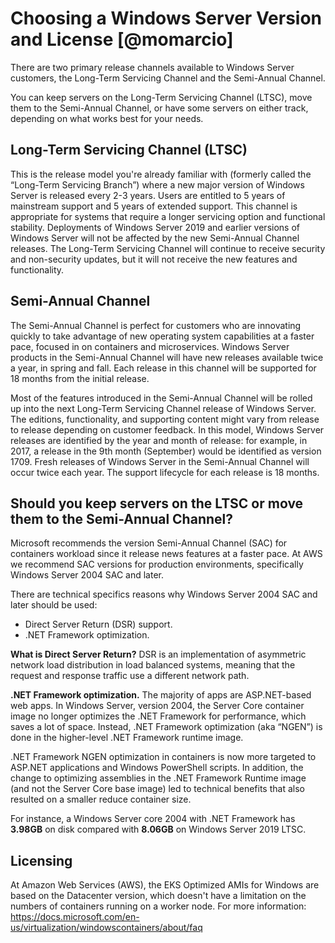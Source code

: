 # Choosing a Windows Server Version and License [@momarcio]

There are two primary release channels available to Windows Server customers, the Long-Term Servicing Channel and the Semi-Annual Channel.

You can keep servers on the Long-Term Servicing Channel (LTSC), move them to the Semi-Annual Channel, or have some servers on either track, depending on what works best for your needs.

## Long-Term Servicing Channel (LTSC)

This is the release model you're already familiar with (formerly called the “Long-Term Servicing Branch”) where a new major version of Windows Server is released every 2-3 years. Users are entitled to 5 years of mainstream support and 5 years of extended support. This channel is appropriate for systems that require a longer servicing option and functional stability. Deployments of Windows Server 2019 and earlier versions of Windows Server will not be affected by the new Semi-Annual Channel releases. The Long-Term Servicing Channel will continue to receive security and non-security updates, but it will not receive the new features and functionality.

## Semi-Annual Channel

The Semi-Annual Channel is perfect for customers who are innovating quickly to take advantage of new operating system capabilities at a faster pace, focused in on containers and microservices. Windows Server products in the Semi-Annual Channel will have new releases available twice a year, in spring and fall. Each release in this channel will be supported for 18 months from the initial release.

Most of the features introduced in the Semi-Annual Channel will be rolled up into the next Long-Term Servicing Channel release of Windows Server. The editions, functionality, and supporting content might vary from release to release depending on customer feedback. In this model, Windows Server releases are identified by the year and month of release: for example, in 2017, a release in the 9th month (September) would be identified as version 1709. Fresh releases of Windows Server in the Semi-Annual Channel will occur twice each year. The support lifecycle for each release is 18 months.

## Should you keep servers on the LTSC or move them to the Semi-Annual Channel?

Microsoft recommends the version Semi-Annual Channel (SAC) for containers workload since it release news features at a faster pace. At AWS we recommend SAC versions for production environments, specifically Windows Server 2004 SAC and later.

There are technical specifics reasons why Windows Server 2004 SAC and later should be used:

* Direct Server Return (DSR) support.
* .NET Framework optimization.

**What is Direct Server Return?**
DSR is an implementation of asymmetric network load distribution in load balanced systems, meaning that the request and response traffic use a different network path.


**.NET Framework optimization.**
The majority of apps are ASP.NET-based web apps. In Windows Server, version 2004, the Server Core container image no longer optimizes the .NET Framework for performance, which saves a lot of space. Instead, .NET Framework optimization (aka “NGEN”) is done in the higher-level .NET Framework runtime image. 

.NET Framework NGEN optimization in containers is now more targeted to ASP.NET applications and Windows PowerShell scripts. In addition, the change to optimizing assemblies in the .NET Framework Runtime image (and not the Server Core base image) led to technical benefits that also resulted on a smaller reduce container size. 

For instance, a Windows Server core 2004 with .NET Framework has **3.98GB** on disk compared with **8.06GB** on Windows Server 2019 LTSC.

## Licensing

At Amazon Web Services (AWS), the EKS Optimized AMIs for Windows are based on the Datacenter version, which doesn't have a limitation on the numbers of containers running on a worker node. For more information: https://docs.microsoft.com/en-us/virtualization/windowscontainers/about/faq